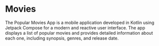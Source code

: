 # Movies
The Popular Movies App is a mobile application developed in Kotlin using Jetpack Compose for a modern and reactive user interface. The app displays a list of popular movies and provides detailed information about each one, including synopsis, genres, and release date.
